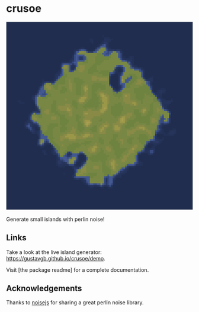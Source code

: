 # crusoe

![Screenshot](screenshot.png)

Generate small islands with perlin noise!

## Links

Take a look at the live island generator: https://gustavgb.github.io/crusoe/demo.

Visit [the package readme] for a complete documentation.

## Acknowledgements

Thanks to [noisejs](https://github.com/josephg/noisejs) for sharing a great perlin noise library.
